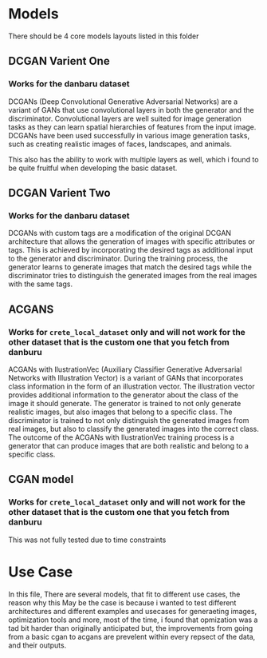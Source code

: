 # Models

There should be 4 core models layouts listed in this folder


## DCGAN Varient One
### Works for the danbaru dataset
DCGANs (Deep Convolutional Generative Adversarial Networks) are a variant of GANs that use convolutional layers in both the generator and the discriminator. Convolutional layers are well suited for image generation tasks as they can learn spatial hierarchies of features from the input image. DCGANs have been used successfully in various image generation tasks, such as creating realistic images of faces, landscapes, and animals.

This also has the ability to work with multiple layers as well, which i found to be quite fruitful when developing the basic dataset.


## DCGAN Varient Two
### Works for the danbaru dataset
DCGANs with custom tags are a modification of the original DCGAN architecture that allows the generation of images with specific attributes or tags. This is achieved by incorporating the desired tags as additional input to the generator and discriminator. During the training process, the generator learns to generate images that match the desired tags while the discriminator tries to distinguish the generated images from the real images with the same tags.

## ACGANS
### Works for `crete_local_dataset`  only and will not work for the other dataset that is the custom one that you fetch from danburu
ACGANs with IlustrationVec (Auxiliary Classifier Generative Adversarial Networks with Illustration Vector) is a variant of GANs that incorporates class information in the form of an illustration vector. The illustration vector provides additional information to the generator about the class of the image it should generate. The generator is trained to not only generate realistic images, but also images that belong to a specific class. The discriminator is trained to not only distinguish the generated images from real images, but also to classify the generated images into the correct class. The outcome of the ACGANs with IlustrationVec training process is a generator that can produce images that are both realistic and belong to a specific class.

## CGAN model
### Works for `crete_local_dataset`  only and will not work for the other dataset that is the custom one that you fetch from danburu
This was not fully tested due to time constraints


# Use Case
In this file, There are several models, that fit to different use cases, the reason why this May be the case  is because i wanted to test
different architectures and different examples and usecases for generaeting images, optimization tools and more, most of the time, i found that opmization was a tad bit harder than originally anticipated but, the improvements from going from a basic cgan to acgans are prevelent within every repsect of the data, and their outputs.
